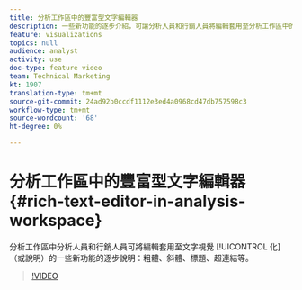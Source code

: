 ```yaml
---
title: 分析工作區中的豐富型文字編輯器
description: 一些新功能的逐步介紹，可讓分析人員和行銷人員將編輯套用至分析工作區中的文字視覺化（或說明）-粗體、斜體、標題、超連結等。
feature: visualizations
topics: null
audience: analyst
activity: use
doc-type: feature video
team: Technical Marketing
kt: 1907
translation-type: tm+mt
source-git-commit: 24ad92b0ccdf1112e3ed4a0968cd47db757598c3
workflow-type: tm+mt
source-wordcount: '68'
ht-degree: 0%

---
```



# 分析工作區中的豐富型文字編輯器 {#rich-text-editor-in-analysis-workspace}

分析工作區中分析人員和行銷人員可將編輯套用至文字視覺 [!UICONTROL 化] （或說明）的一些新功能的逐步說明：粗體、斜體、標題、超連結等。

>[!VIDEO](https://video.tv.adobe.com/v/23726/?quality=12)
